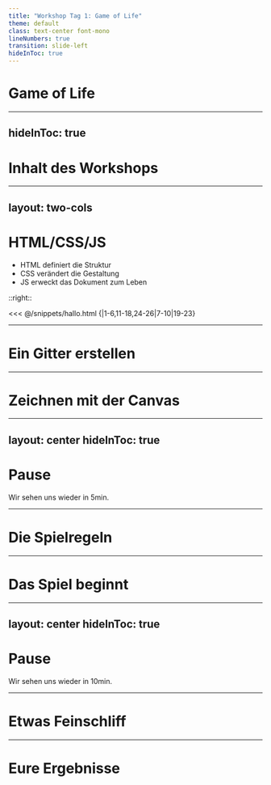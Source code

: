 ```yaml
---
title: "Workshop Tag 1: Game of Life"
theme: default
class: text-center font-mono
lineNumbers: true
transition: slide-left
hideInToc: true
---
```


# Game of Life

---
hideInToc: true
---

# Inhalt des Workshops

<Toc />


---
layout: two-cols
---

# HTML/CSS/JS

<ul>
    <li v-click="1"> HTML definiert die Struktur </li>
    <li v-click="2"> CSS verändert die Gestaltung </li>
    <li v-click="3"> JS erweckt das Dokument zum Leben</li>
</ul>


::right::

<<< @/snippets/hallo.html {|1-6,11-18,24-26|7-10|19-23}

---

# Ein Gitter erstellen

---

# Zeichnen mit der Canvas

---
layout: center
hideInToc: true
---

# Pause

Wir sehen uns wieder in 5min.

---

# Die Spielregeln

---

# Das Spiel beginnt

---
layout: center
hideInToc: true
---

# Pause
Wir sehen uns wieder in 10min.

---

# Etwas Feinschliff

---

# Eure Ergebnisse